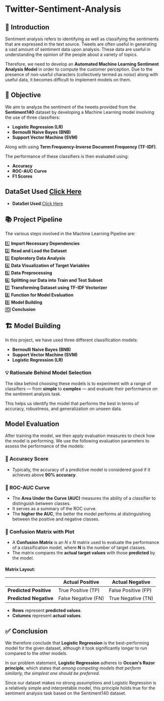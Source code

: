 # Twitter-Sentiment-Analysis
## 🔰 Introduction

Sentiment analysis refers to identifying as well as classifying the sentiments that are expressed in the text source. Tweets are often useful in generating a vast amount of sentiment data upon analysis. These data are useful in understanding the opinion of the people about a variety of topics.

Therefore, we need to develop an **Automated Machine Learning Sentiment Analysis Model** in order to compute the customer perception. Due to the presence of non-useful characters (collectively termed as *noise*) along with useful data, it becomes difficult to implement models on them.

## 🎯 Objective

We aim to analyze the sentiment of the tweets provided from the **Sentiment140** dataset by developing a Machine Learning model involving the use of three classifiers:

- **Logistic Regression (LR)**
- **Bernoulli Naive Bayes (BNB)**
- **Support Vector Machine (SVM)**

Along with using **Term Frequency-Inverse Document Frequency (TF-IDF)**.

The performance of these classifiers is then evaluated using:

- **Accuracy**
- **ROC-AUC Curve**
- **F1 Scores**
## DataSet Used  <a href="https://www.kaggle.com/datasets/kazanova/sentiment140?resource=download">Click Here</a>

- **DataSet Used**:<a href="https://www.kaggle.com/datasets/kazanova/sentiment140?resource=download">Click Here</a>

## 📚 Project Pipeline

The various steps involved in the Machine Learning Pipeline are:

1️⃣ **Import Necessary Dependencies**  
2️⃣ **Read and Load the Dataset**  
3️⃣ **Exploratory Data Analysis**  
4️⃣ **Data Visualization of Target Variables**  
5️⃣ **Data Preprocessing**  
6️⃣ **Splitting our Data into Train and Test Subset**  
7️⃣ **Transforming Dataset using TF-IDF Vectorizer**  
8️⃣ **Function for Model Evaluation**  
9️⃣ **Model Building**  
🔟 **Conclusion**

## 🏗️ Model Building

In this project, we have used three different classification models:

- **Bernoulli Naive Bayes (BNB)**
- **Support Vector Machine (SVM)**
- **Logistic Regression (LR)**

### 💡 Rationale Behind Model Selection

The idea behind choosing these models is to experiment with a range of classifiers — from **simple** to **complex** — and evaluate their performance on the sentiment analysis task.

This helps us identify the model that performs the best in terms of accuracy, robustness, and generalization on unseen data.


## Model Evaluation

After training the model, we then apply evaluation measures to check how the model is performing. We use the following evaluation parameters to assess the performance of the models:

### 📌 Accuracy Score
- Typically, the accuracy of a predictive model is considered good if it achieves above **90% accuracy**.

### 📌 ROC-AUC Curve
- The **Area Under the Curve (AUC)** measures the ability of a classifier to distinguish between classes.
- It serves as a summary of the ROC curve.
- The **higher the AUC**, the better the model performs at distinguishing between the positive and negative classes.

### 📌 Confusion Matrix with Plot
- A **Confusion Matrix** is an *N x N* matrix used to evaluate the performance of a classification model, where **N** is the number of target classes.
- The matrix compares the **actual target values** with those **predicted** by the model.

#### Matrix Layout:
|               | Actual Positive | Actual Negative |
|---------------|------------------|------------------|
| **Predicted Positive** | True Positive (TP) | False Positive (FP) |
| **Predicted Negative** | False Negative (FN) | True Negative (TN) |

- **Rows** represent **predicted values**.
- **Columns** represent **actual values**.


## ✅ Conclusion

We therefore conclude that **Logistic Regression** is the best-performing model for the given dataset, although it took significantly longer to run compared to the other models.

In our problem statement, **Logistic Regression** adheres to **Occam's Razor principle**, which states that *among competing models that perform similarly, the simplest one should be preferred*. 

Since our dataset makes no strong assumptions and Logistic Regression is a relatively simple and interpretable model, this principle holds true for the sentiment analysis task based on the Sentiment140 dataset.
